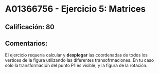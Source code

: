 # A01366756 - Ejercicio 5: Matrices

## **Calificación**: 80

## **Comentarios**:

El ejercicio requería calcular y **desplegar** las coordenadas de todos los vertices de la figura utilizando las diferentes transofrmaciones. En tu caso sólo la transformación del punto P1 es visible, y la figura de la rotación.

